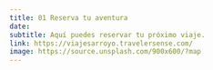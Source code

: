 ```yaml
---
title: 01 Reserva tu aventura
date:
subtitle: Aquí puedes reservar tu próximo viaje.
link: https://viajesarroyo.travelersense.com/
image: https://source.unsplash.com/900x600/?map
---
```

